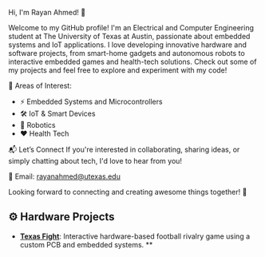 Hi, I'm Rayan Ahmed! 👋

Welcome to my GitHub profile! I'm an Electrical and Computer Engineering student at The University of Texas at Austin, passionate about embedded systems and IoT applications. I love developing innovative hardware and software projects, from smart-home gadgets and autonomous robots to interactive embedded games and health-tech solutions. Check out some of my projects and feel free to explore and experiment with my code!

📌 Areas of Interest:
- ⚡ Embedded Systems and Microcontrollers
- 🛠️ IoT & Smart Devices
- 🤖 Robotics
- ❤️ Health Tech

📬 Let’s Connect
If you're interested in collaborating, sharing ideas, or simply chatting about tech, I'd love to hear from you!

📧 Email: rayanahmed@utexas.edu

Looking forward to connecting and creating awesome things together! 🚀

## ⚙️ Hardware Projects

- [**Texas Fight**](https://github.com/users/rayanahmed3638/projects/5/views/1?pane=info): Interactive hardware-based football rivalry game using a custom PCB and embedded systems. **



<!--
**rayanahmed3638/rayanahmed3638** is a ✨ _special_ ✨ repository because its `README.md` (this file) appears on your GitHub profile.

Here are some ideas to get you started:

- 🔭 I’m currently working on ...
- 🌱 I’m currently learning ...
- 👯 I’m looking to collaborate on ...
- 🤔 I’m looking for help with ...
- 💬 Ask me about ...
- 📫 How to reach me: ...
- 😄 Pronouns: ...
- ⚡ Fun fact: ...
-->
